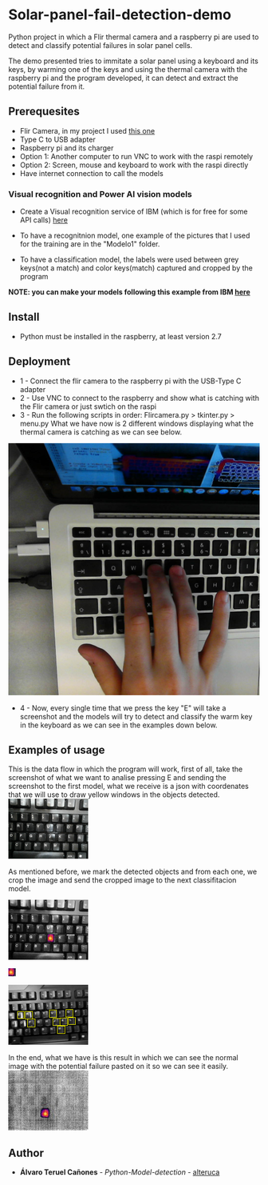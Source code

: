 # Solar-panel-fail-detection-demo
Python project in which a Flir thermal camera and a raspberry pi are used to detect and classify potential failures in solar panel cells.

The demo presented tries to immitate a solar panel using a keyboard and its keys, by warming one of the keys and using the thermal camera with the raspberry pi and the program developed, it can detect and extract the potential failure from it.

## Prerequesites

* Flir Camera, in my project I used [this one](https://www.amazon.com/FLIR-Thermal-Imaging-Camera-Android/dp/B07232C9RB)
* Type C to USB adapter
* Raspberry pi and its charger
* Option 1: Another computer to run VNC to work with the raspi remotely
* Option 2: Screen, mouse and keyboard to work with the raspi directly
* Have internet connection to call the models

### Visual recognition and Power AI vision models

* Create a Visual recognition service of IBM (which is for free for some API calls) [here](https://www.ibm.com/watson/services/visual-recognition/)  

* To have a recognitnion model, one example of the pictures that I used for the training are in the "Modelo1" folder. 
* To have a classification model, the labels were used between grey keys(not a match) and color keys(match) captured and cropped by the program

**NOTE: you can make your models following this example from IBM [here](https://github.com/IBM/powerai-vision-object-detection
)**


## Install
* Python must be installed in the raspberry, at least version 2.7




## Deployment

* 1 - Connect the flir camera to the raspberry pi with the USB-Type C adapter
* 2 - Use VNC to connect to the raspberry and show what is catching with the Flir camera or just swtich on the raspi
* 3 - Run the following scripts in order: Flircamera.py > tkinter.py > menu.py
 What we have now is 2 different windows displaying what the thermal camera is catching as we can see below.
 
![alt text](Flir/Img_Cropped.png)

* 4 - Now, every single time that we press the key "E" will take a screenshot and the models will try to detect and classify the warm key in the keyboard as we can see in the examples down below.


## Examples of usage
This is the data flow in which the program will work, first of all, take the screenshot of what we want to analise pressing E and sending the screenshot to the first model, what we receive is a json with coordenates that we will use to draw yellow windows in the objects detected.
![alt text](global_sT.png)

As mentioned before, we mark the detected objects and from each one, we crop the image and send the cropped image to the next classifitacion model.


![alt text](deteccionT.png)

![alt text](recortada_color_2T.png)

![alt text](Flir/squares.png)

In the end, what we have is this result in which we can see the normal image with the potential failure pasted on it so we can see it easily.
![alt text](Img_General_ColorT.png)

## Author

* **Álvaro Teruel Cañones** - *Python-Model-detection* - [alteruca](https://github.com/alteruca)
